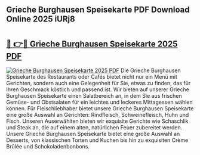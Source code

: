 ## Grieche Burghausen Speisekarte PDF Download Online 2025 iURj8

# <h2><a href="http://gc99etf.nevu.top/?p=Grieche+Burghausen+Speisekarte">🔗 👉🔴 Grieche Burghausen Speisekarte 2025 PDF</a></h2>

[![Grieche Burghausen Speisekarte 2025 PDF](https://i.imgur.com/dBaPXMq.png)](http://gc99etf.nevu.top/?p=Grieche+Burghausen+Speisekarte)
Die Grieche Burghausen Speisekarte des Restaurants oder Cafés bietet nicht nur ein Menü mit Gerichten, sondern auch eine Gelegenheit für Sie, etwas zu finden, das für Ihren Geschmack köstlich und passend ist. Wir bieten auf unserer Grieche Burghausen Speisekarte einen Salatbereich an, in dem Sie aus frischen Gemüse- und Obstsalaten für ein leichtes und leckeres Mittagessen wählen können. Für Fleischliebhaber bietet unsere Grieche Burghausen Speisekarte eine große Auswahl an Gerichten: Rindfleisch, Schweinefleisch, Huhn und Fisch. Unseren Auserwählten bieten wir exquisite Gerichte wie Schaschlik und Steak an, die auf einem alten, natürlichen Feuer zubereitet werden. Unsere Grieche Burghausen Speisekarte bietet eine große Auswahl an Desserts, von klassischen Torten und Kuchen bis hin zu exquisiten Crème Brûlée und Schokoladenbonbons.
